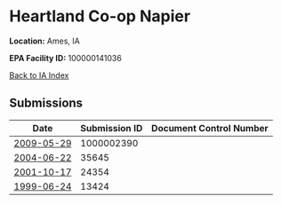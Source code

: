 # Heartland Co-op Napier

**Location:** Ames, IA

**EPA Facility ID:** 100000141036

[Back to IA Index](../../index.md)

## Submissions

| Date | Submission ID | Document Control Number |
|------|--------------|-------------------------|
| [2009-05-29](submissions/1000002390.md) | 1000002390 |  |
| [2004-06-22](submissions/35645.md) | 35645 |  |
| [2001-10-17](submissions/24354.md) | 24354 |  |
| [1999-06-24](submissions/13424.md) | 13424 |  |
